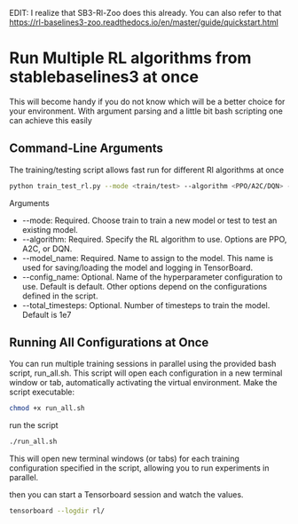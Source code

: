 EDIT: 
I realize that SB3-Rl-Zoo does this already. You can also refer to that https://rl-baselines3-zoo.readthedocs.io/en/master/guide/quickstart.html 

# Run Multiple RL algorithms from stablebaselines3 at once 

This will become handy if you do not know which will be a better choice for your environment. With argument parsing and a little bit bash scripting one can achieve this easily


## Command-Line Arguments
The training/testing script allows fast run for different Rl algorithms at once

```bash
python train_test_rl.py --mode <train/test> --algorithm <PPO/A2C/DQN> --model_name <MODEL_NAME> [--config_name <CONFIG_NAME>] [--total_timesteps <TIMESTEPS>]
```

Arguments
* --mode: Required. Choose train to train a new model or test to test an existing model.
* --algorithm: Required. Specify the RL algorithm to use. Options are PPO, A2C, or DQN.
* --model_name: Required. Name to assign to the model. This name is used for saving/loading the model and logging in TensorBoard.
* --config_name: Optional. Name of the hyperparameter configuration to use. Default is default. Other options depend on the configurations defined in the script.
* --total_timesteps: Optional. Number of timesteps to train the model. Default is 1e7

## Running All Configurations at Once

You can run multiple training sessions in parallel using the provided bash script, run_all.sh. This script will open each configuration in a new terminal window or tab, automatically activating the virtual environment.
Make the script executable:

```bash
chmod +x run_all.sh
```
run the script 
```bash
./run_all.sh
```
This will open new terminal windows (or tabs) for each training configuration specified in the script, allowing you to run experiments in parallel.

then you can start a Tensorboard session and watch the values.

```bash
tensorboard --logdir rl/
```
